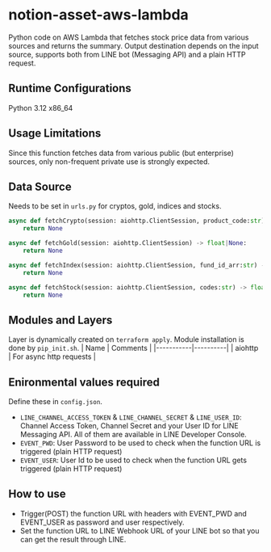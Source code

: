 # notion-asset-aws-lambda
Python code on AWS Lambda that fetches stock price data from various sources and returns the summary. Output destination depends on the input source, supports both from LINE bot (Messaging API) and a plain HTTP request.

## Runtime Configurations
Python 3.12 x86_64

## Usage Limitations
Since this function fetches data from various public (but enterprise) sources, only non-frequent private use is strongly expected.

## Data Source
Needs to be set in `urls.py` for cryptos, gold, indices and stocks.

```python
async def fetchCrypto(session: aiohttp.ClientSession, product_code:str) -> float|None:
    return None

async def fetchGold(session: aiohttp.ClientSession) -> float|None:
    return None

async def fetchIndex(session: aiohttp.ClientSession, fund_id_arr:str) -> float|None:
    return None

async def fetchStock(session: aiohttp.ClientSession, codes:str) -> float|None:
    return None
```

## Modules and Layers
Layer is dynamically created on `terraform apply`. Module installation is done by `pip_init.sh`.
| Name      | Comments |
|-----------|----------|
| aiohttp   | For async http requests |

## Enironmental values required
Define these in `config.json`.
- `LINE_CHANNEL_ACCESS_TOKEN` & `LINE_CHANNEL_SECRET` & `LINE_USER_ID`: Channel Access Token, Channel Secret and your User ID for LINE Messaging API. All of them are available in LINE Developer Console.
- `EVENT_PWD`: User Password to be used to check when the function URL is triggered (plain HTTP request)
- `EVENT_USER`: User Id to be used to check when the function URL gets triggered (plain HTTP request)

## How to use
- Trigger(POST) the function URL with headers with EVENT_PWD and EVENT_USER as password and user respectively.
- Set the function URL to LINE Webhook URL of your LINE bot so that you can get the result through LINE.